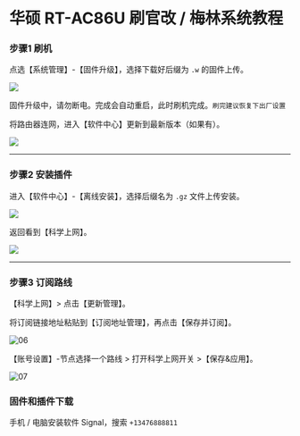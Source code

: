 # 华硕 RT-AC86U 刷官改 / 梅林系统教程

### 步骤1 刷机

点选【系统管理】-【固件升级】，选择下载好后缀为 `.w` 的固件上传。

![](pic/00.png)

固件升级中，请勿断电。完成会自动重启，此时刷机完成。`刷完建议恢复下出厂设置`

将路由器连网，进入【软件中心】更新到最新版本（如果有）。

![](pic/02.png)

---

### 步骤2 安装插件

进入【软件中心】-【离线安装】，选择后缀名为 `.gz` 文件上传安装。

![](pic/03.png)

返回看到【科学上网】。

![](pic/04.png)

---
### 步骤3 订阅路线
【科学上网】> 点击【更新管理】。

将订阅链接地址粘贴到【订阅地址管理】，再点击【保存并订阅】。

![06](pic/06.png)

【账号设置】-节点选择一个路线 > 打开科学上网开关 >【保存&应用】。

![07](pic/07.png)

### 固件和插件下载

手机 / 电脑安装软件 Signal，搜索 `+13476888811`
